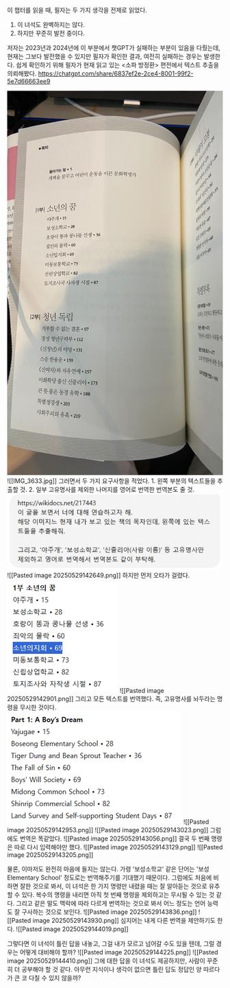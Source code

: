 
이 챕터를 읽을 때, 필자는 두 가지 생각을 전제로 읽었다.
1. 이 녀석도 완벽하지는 않다.
2. 하지만 꾸준히 발전 중이다.

저자는 2023년과 2024년에 이 부분에서 챗GPT가 실패하는 부분이 있음을 다뤘는데, 현재는 그보다 발전했을 수 있지만 필자가 확인한 결과, 여전히 실패하는 경우는 발생한다.
쉽게 확인하기 위해 필자가 현재 읽고 있는 <소파 방정환> 편전에서 텍스트 추출을 의뢰해봤다.
https://chatgpt.com/share/6837ef2e-2ce4-8001-99f2-5e7d66663ee9

<img src="/assets/IMG_3633.jpg"/>
![[IMG_3633.jpg]]
그러면서 두 가지 요구사항을 적었다.
1. 왼쪽 부분의 텍스트들을 추출할 것.
2. 일부 고유명사를 제외한 나머지를 영어로 번역한 번역본도 줄 것.
<img src="/assets/Pasted image 20250529142649.png"/>
![[Pasted image 20250529142649.png]]
하지만 먼저 오타가 걸렸다.
<img src="/assets/Pasted image 20250529142901.png"/>
![[Pasted image 20250529142901.png]]
그리고 모든 텍스트를 번역했다. 즉, 고유명사를 놔두라는 명령을 무시한 것이다.
<img src="/assets/Pasted image 20250529142953.png"/>
![[Pasted image 20250529142953.png]]
![[Pasted image 20250529143023.png]]
그럼에도 번역은 똑같았다.
![[Pasted image 20250529143056.png]]
결국 두 번째 명령은 따로 다시 입력해야만 했다.
![[Pasted image 20250529143129.png]]
![[Pasted image 20250529143205.png]]

물론, 이마저도 완전히 마음에 들지는 않는다. 가령 '보성소학교' 같은 단어는 '보성 Elementary School' 정도로는 번역해주기를 기대했기 때문이다. 그럼에도 처음에 비하면 잘한 것으로 봐서, 이 녀석은 한 가지 명령만 내렸을 때는 잘 알아듣는 것으로 유추할 수 있다. 복수의 명령을 내리면 아직 첫 번째 명령을 제외하고는 무시될 수 있는 것 같다.
그리고 같은 말도 맥락에 따라 다르게 번역하는 것으로 봐서 어느 정도는 언어 능력도 잘 구사하는 것으로 보인다.
![[Pasted image 20250529143836.png]]
![[Pasted image 20250529143930.png]]
심지어는 내게 다른 번역을 제안하기도 한다.
![[Pasted image 20250529144019.png]]

그렇다면 이 녀석이 틀린 답을 내놓고, 그걸 내가 모르고 넘어갈 수도 있을 텐데, 그럴 경우는 어떻게 대비해야 할까?
![[Pasted image 20250529144225.png]]
![[Pasted image 20250529144410.png]]
그에 대한 답을 이 녀석도 제공하지만, 사람이 꾸준히 더 공부해야 할 것 같다.
아무런 지식이나 생각이 없으면 틀린 답도 정답인 양 따르다가 큰 코 다칠 수 있지 않을까?